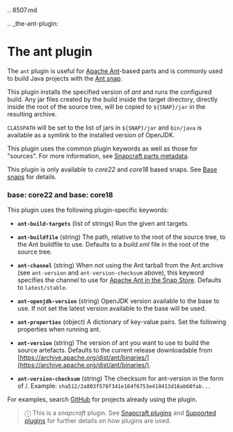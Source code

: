 .. 8507.md

.. _the-ant-plugin:

# The ant plugin

The `ant` plugin is useful for [Apache Ant](https://ant.apache.org/)-based parts and is commonly used to build Java projects with the [Ant snap](https://snapcraft.io/ant).

This plugin installs the specified version of *ant* and runs the configured build. Any jar files created by the build inside the target directory, directly inside the root of the source tree, will be copied to `${SNAP}/jar` in the resulting archive.

`CLASSPATH` will be set to the list of jars in `${SNAP}/jar` and `bin/java` is available as a symlink to the installed version of OpenJDK.

This plugin uses the common plugin keywords as well as those for "sources". For more information, see [Snapcraft parts metadata](snapcraft-parts-metadata.md).

This plugin is only available to *core22* and *core18* based snaps. See [Base snaps](base-snaps.md) for details.

<h3 id='heading--core22'>base: core22 and base: core18</h3>

This plugin uses the following plugin-specific keywords:

- **`ant-build-targets`** (list of strings)
      Run the given ant targets.

- **`ant-buildfile`** (string)
      The path, relative to the root of the source tree, to the Ant buildfile to use.
      Defaults to a _build.xml_ file in the root of the source tree.

- **`ant-channel`** (string)
      When not using the Ant tarball from the Ant archive (see `ant-version` and `ant-version-checksum` above), this keyword specifies the channel to use for [Apache Ant in the Snap Store](https://snapcraft.io/ant).
      Defaults to `latest/stable`.

- **`ant-openjdk-version`** (string)
      OpenJDK version available to the base to use. If not set the latest version available to the base will be used.

- **`ant-properties`** (object)
      A dictionary of key-value pairs. Set the following properties when
      running ant.

- **`ant-version`** (string)
      The version of ant you want to use to build the source artefacts.
      Defaults to the current release downloadable from
      [https://archive.apache.org/dist/ant/binaries/](https://archive.apache.org/dist/ant/binaries/).

- **`ant-version-checksum`** (string)
      The checksum for ant-version in the form of <digest-type>/<digest>.
      Example: `sha512/2a803f578f341e164f6753e410413d16ab60fab...`

For examples, search [GitHub](https://github.com/search?q=path%3A**%2Fsnapcraft.yaml+maven&type=code) for projects already using the plugin.

> ⓘ  This is a *snapcraft* plugin. See [Snapcraft plugins](snapcraft-plugins.md) and [Supported plugins](supported-plugins.md) for further details on how plugins are used.